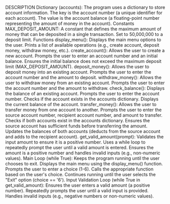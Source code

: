 DESCRIPTION
Dictionary (accounts):
The program uses a dictionary to store account information. The key is the account number (a unique identifier for each account). The value is the account balance (a floating-point number representing the amount of money in the account).
Constants
MAX_DEPOSIT_AMOUNT:
A constant that defines the maximum amount of money that can be deposited in a single transaction. Set to 50,000,000 to a deposit limit.
Functions
display_menu():
Displays the main menu options to the user. Prints a list of available operations (e.g., create account, deposit money, withdraw money, etc.).
create_account():
Allows the user to create a new account. Prompts the user to enter an account number and an initial balance. Ensures the initial balance does not exceed the maximum deposit limit (MAX_DEPOSIT_AMOUNT).
deposit_money():
Allows the user to deposit money into an existing account. Prompts the user to enter the account number and the amount to deposit.
withdraw_money():
Allows the user to withdraw money from an existing account. Prompts the user to enter the account number and the amount to withdraw.
check_balance():
Displays the balance of an existing account. Prompts the user to enter the account number. Checks if the account exists in the accounts dictionary. Displays the current balance of the account.
transfer_money():
Allows the user to transfer money from one account to another. Prompts the user to enter the source account number, recipient account number, and amount to transfer. Checks if both accounts exist in the accounts dictionary. Ensures the source account has sufficient funds before transferring the amount. Updates the balances of both accounts (deducts from the source account and adds to the recipient account).
get_valid_amount(prompt):
Validates the input amount to ensure it is a positive number. Uses a while loop to repeatedly prompt the user until a valid amount is entered. Ensures the amount is a positive number and handles invalid inputs (e.g., non-numeric values).
 Main Loop (while True):
 Keeps the program running until the user chooses to exit. Displays the main menu using the display_menu() function. Prompts the user to enter a choice (1-6). Calls the appropriate function based on the user's choice. Continues running until the user selects the "Exit" option (choice == '6').
 Input Validation Loop (while True in get_valid_amount):
 Ensures the user enters a valid amount (a positive number). Repeatedly prompts the user until a valid input is provided. Handles invalid inputs (e.g., negative numbers or non-numeric values).
